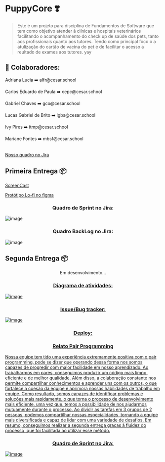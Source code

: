 # PuppyCore ❣️

> Este é um projeto para disciplina de Fundamentos de Software que tem como objetivo atender à clínicas e hospitais veterinários facilitando o acompanhamento do check up de saúde dos pets, tanto aos profissionais quanto aos tutores. Tendo como principal foco o a atulização do cartão de vacina do pet e de facilitar o acesso a reultado de exames aos tutores. yay


## 🤝 Colaboradores:

</p>Adriana Lucia ➡️ alfr@cesar.school<p>
</p>Carlos Eduardo de Paula ➡️ cepc@cesar.school<p>
</p>Gabriel Chaves ➡️ gco@cesar.school<p>
</p>Lucas Gabriel de Brito ➡️ lgbs@cesar.school<p>
</p>Ivy Pires ➡️ itmp@cesar.school<p>
</p>Mariane Fontes ➡️ mbsf@cesar.school<p>

##
<p><a href="https://criando.atlassian.net/jira/projects">Nosso quadro no Jira</a></p>

## Primeira Entrega 📦

<p><a href="https://drive.google.com/file/d/1CvuR4QCUmiyf9B1eh9v1H3iH3YZBhISB/view?usp=share_link">ScreenCast</a></p>

<p><a href="https://www.figma.com/proto/yhHxb06MAyxgnLezRENs22/Prototipo-LO-Fi?node-id=5-276&scaling=scale-down&page-id=5%3A275&starting-point-node-id=5%3A276">Protótipo Lo-fi no figma</a></p>

<h3 align="center">Quadro de Sprint no Jira:</h3>

![image](https://user-images.githubusercontent.com/114539692/227807489-fc6fe755-38c3-45fa-aa9f-2c83797e59c6.png)

<h3 align="center">Quadro BackLog no Jira:</h3>

![image](https://user-images.githubusercontent.com/114539692/227807517-18db7a57-2d48-47cf-92f7-fcbae41e71fd.png)
 
## Segunda Entrega 📦

<p align="center">Em desenvolvimento...</p>

<h3 align="center"><a href="https://drive.google.com/open?id=1mVYlSODSaHsIhDBvQLKx2nHhTPpPayq7&usp=drive_copy">Diagrama de atividades:</h3></p>

![image](https://user-images.githubusercontent.com/114539692/232468002-5abebf33-c884-486e-a9b6-c96f87084b64.png)

<h3 align="center">Issue/Bug tracker:</h3>

![image](https://user-images.githubusercontent.com/114539692/232482900-a849ed46-4e34-4abd-a05a-a10c1d3d44aa.png)

<h3 align="center">Deploy:</h3>

<h3 align="center">Relato Pair Programming</h3>
<p>Nossa equipe tem tido uma experiência extremamente positiva com o pair programming, pode se dizer que operando dessa forma nos somos capazes de progredir com maior facilidade em nosso aprendizado. Ao trabalharmos em pares, conseguimos produzir um código mais limpo, eficiente e de melhor qualidade. Além disso, a colaboração constante nos permite compartilhar conhecimentos e aprender uns com os outros, o que fortalece a coesão da equipe e aprimora nossas habilidades de trabalho em equipe. Como resultado, somos capazes de identificar problemas e soluções mais rapidamente, o que torna o processo de desenvolvimento mais eficiente, uma vez que, temos a possibilidade de nos ajudarmos mutuamente durante o processo. Ao dividir as tarefas em 3 grupos de 2 pessoas, podemos compartilhar nossas especialidades, tornando a equipe mais diversificada e capaz de lidar com uma variedade de desafios. Em resumo, conseguimos realizar a segunda entrega graças à fluidez do processo, que foi facilitada ao utilizar esse método.</p>

<h3 align="center">Quadro de Sprint no Jira:</h3>

![image](https://user-images.githubusercontent.com/114539692/232493489-f04c1b32-fa10-4620-bab5-72ea1db91a2a.png)









